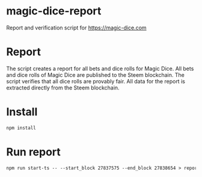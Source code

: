 # magic-dice-report

Report and verification script for https://magic-dice.com

# Report

The script creates a report for all bets and dice rolls for Magic Dice.
All bets and dice rolls of Magic Dice are published to the Steem blockchain. The script verifies that all dice rolls are provably fair. All data for the report is extracted directly from the Steem blockchain.

# Install

```html
npm install
```

# Run report

```html
npm run start-ts -- --start_block 27837575 --end_block 27838654 > report.txt
```